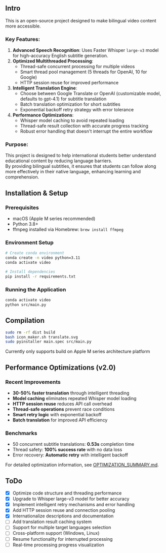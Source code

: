 ## Intro

This is an open-source project designed to make bilingual video content more accessible.

### Key Features:

1.	**Advanced Speech Recognition**: Uses Faster Whisper `large-v3` model for high-accuracy English subtitle generation.  
2.	**Optimized Multithreaded Processing**: 
    - Thread-safe concurrent processing for multiple videos
    - Smart thread pool management (5 threads for OpenAI, 10 for Google)
    - HTTP session reuse for improved performance
3.	**Intelligent Translation Engine**:  
    - Choose between Google Translate or OpenAI (customizable model, defaults to gpt-4.1) for subtitle translation
    - Batch translation optimization for short subtitles
    - Exponential backoff retry strategy with error tolerance
4.	**Performance Optimizations**:
    - Whisper model caching to avoid repeated loading
    - Thread-safe result collection with accurate progress tracking
    - Robust error handling that doesn't interrupt the entire workflow  

### Purpose:

This project is designed to help international students better understand educational content by reducing language barriers.   
By providing bilingual subtitles, it ensures that students can follow along more effectively in their native language, enhancing learning and comprehension.

## Installation & Setup

### Prerequisites
- macOS (Apple M series recommended)
- Python 3.8+
- ffmpeg installed via Homebrew: `brew install ffmpeg`

### Environment Setup
```sh
# Create conda environment
conda create -n video python=3.11
conda activate video

# Install dependencies
pip install -r requirements.txt
```

### Running the Application
```sh
conda activate video
python src/main.py
```

## Compilation

```sh
sudo rm -rf dist build
bash icon_maker.sh translate.svg
sudo pyinstaller main.spec src/main.py
```

Currently only supports build on Apple M series architecture platform  

## Performance Optimizations (v2.0)

### Recent Improvements
- **30-50% faster translation** through intelligent threading
- **Model caching** eliminates repeated Whisper model loading
- **HTTP session reuse** reduces API call overhead
- **Thread-safe operations** prevent race conditions
- **Smart retry logic** with exponential backoff
- **Batch translation** for improved API efficiency

### Benchmarks
- 50 concurrent subtitle translations: **0.53s** completion time
- Thread safety: **100% success rate** with no data loss
- Error recovery: **Automatic retry** with intelligent backoff

For detailed optimization information, see [OPTIMIZATION_SUMMARY.md](OPTIMIZATION_SUMMARY.md).

## ToDo

- [x] Optimize code structure and threading performance
- [x] Upgrade to Whisper large-v3 model for better accuracy
- [x] Implement intelligent retry mechanisms and error handling
- [x] Add HTTP session reuse and connection pooling
- [x] Internationalize descriptions and documentation
- [ ] Add translation result caching system
- [ ] Support for multiple target languages selection
- [ ] Cross-platform support (Windows, Linux)
- [ ] Resume functionality for interrupted processing
- [ ] Real-time processing progress visualization
